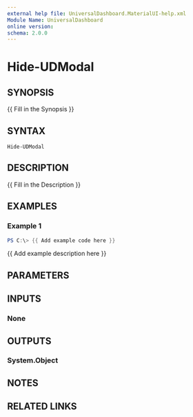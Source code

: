 ```yaml
---
external help file: UniversalDashboard.MaterialUI-help.xml
Module Name: UniversalDashboard
online version:
schema: 2.0.0
---
```


# Hide-UDModal

## SYNOPSIS
{{ Fill in the Synopsis }}

## SYNTAX

```
Hide-UDModal
```

## DESCRIPTION
{{ Fill in the Description }}

## EXAMPLES

### Example 1
```powershell
PS C:\> {{ Add example code here }}
```

{{ Add example description here }}

## PARAMETERS

## INPUTS

### None

## OUTPUTS

### System.Object
## NOTES

## RELATED LINKS
